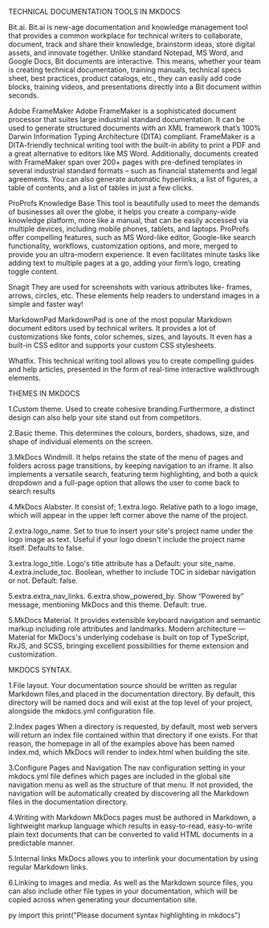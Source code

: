 TECHNICAL DOCUMENTATION TOOLS IN MKDOCS

Bit.ai. Bit.ai is new-age documentation and knowledge management tool that provides a common workplace for technical writers to collaborate, document, track and share their knowledge, brainstorm ideas, store digital assets, and innovate together. Unlike standard Notepad, MS Word, and Google Docs, Bit documents are interactive. This means, whether your team is creating technical documentation, training manuals, technical specs sheet, best practices, product catalogs, etc., they can easily add code blocks, training videos, and presentations directly into a Bit document within seconds.

Adobe FrameMaker Adobe FrameMaker is a sophisticated document processor that suites large industrial standard documentation. It can be used to generate structured documents with an XML framework that’s 100% Darwin Information Typing Architecture (DITA) compliant. FrameMaker is a DITA-friendly technical writing tool with the built-in ability to print a PDF and a great alternative to editors like MS Word. Additionally, documents created with FrameMaker span over 200+ pages with pre-defined templates in several industrial standard formats – such as financial statements and legal agreements. You can also generate automatic hyperlinks, a list of figures, a table of contents, and a list of tables in just a few clicks.

ProProfs Knowledge Base This tool is beautifully used to meet the demands of businesses all over the globe, it helps you create a company-wide knowledge platform, more like a manual, that can be easily accessed via multiple devices, including mobile phones, tablets, and laptops. ProProfs offer compelling features, such as MS Word-like editor, Google-like search functionality, workflows, customization options, and more, merged to provide you an ultra-modern experience. It even facilitates minute tasks like adding text to multiple pages at a go, adding your firm’s logo, creating toggle content.

Snagit They are used for screenshots with various attributes like- frames, arrows, circles, etc. These elements help readers to understand images in a simple and faster way!

MarkdownPad MarkdownPad is one of the most popular Markdown document editors used by technical writers. It provides a lot of customizations like fonts, color schemes, sizes, and layouts. It even has a built-in CSS editor and supports your custom CSS stylesheets.

Whatfix. This technical writing tool allows you to create compelling guides and help articles, presented in the form of real-time interactive walkthrough elements.

THEMES IN MKDOCS

1.Custom theme. Used to create cohesive branding.Furthermore, a distinct design can also help your site stand out from competitors.

2.Basic theme. This determines the colours, borders, shadows, size, and shape of individual elements on the screen.

3.MkDocs Windmill. It helps retains the state of the menu of pages and folders across page transitions, by keeping navigation to an iframe. It also implements a versatile search, featuring term highlighting, and both a quick dropdown and a full-page option that allows the user to come back to search results

4.MkDocs Alabster. It consist of; 1.extra.logo. Relative path to a logo image, which will appear in the upper left corner above the name of the project.

2.extra.logo_name. Set to true to insert your site's project name under the logo image as text. Useful if your logo doesn't include the project name itself. Defaults to false.

3.extra.logo_title. Logo's title attribute has a Default: your site_name. 4.extra.include_toc. Boolean, whether to include TOC in sidebar navigation or not. Default: false.

5.extra.extra_nav_links. 6.extra.show_powered_by. Show “Powered by” message, mentioning MkDocs and this theme. Default: true.

5.MkDocs Material. It provides extensible keyboard navigation and semantic markup including role attributes and landmarks. Modern architecture — Material for MkDocs's underlying codebase is built on top of TypeScript, RxJS, and SCSS, bringing excellent possibilities for theme extension and customization.

MKDOCS SYNTAX.

1.File layout. Your documentation source should be written as regular Markdown files,and placed in the documentation directory. By default, this directory will be named docs and will exist at the top level of your project, alongside the mkdocs.yml configuration file.

2.Index pages When a directory is requested, by default, most web servers will return an index file contained within that directory if one exists. For that reason, the homepage in all of the examples above has been named index.md, which MkDocs will render to index.html when building the site.

3.Configure Pages and Navigation The nav configuration setting in your mkdocs.yml file defines which pages are included in the global site navigation menu as well as the structure of that menu. If not provided, the navigation will be automatically created by discovering all the Markdown files in the documentation directory.

4.Writing with Markdown MkDocs pages must be authored in Markdown, a lightweight markup language which results in easy-to-read, easy-to-write plain text documents that can be converted to valid HTML documents in a predictable manner.

5.Internal links MkDocs allows you to interlink your documentation by using regular Markdown links.

6.Linking to images and media. As well as the Markdown source files, you can also include other file types in your documentation, which will be copied across when generating your documentation site.

py import this print("Please document syntax highlighting in mkdocs")
